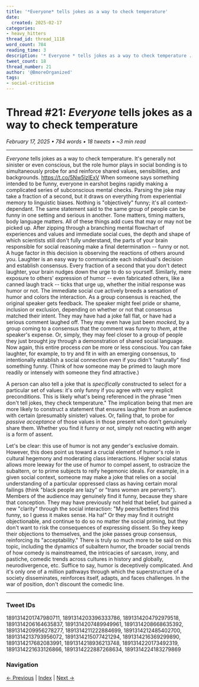 ```yaml
---
title: '*Everyone* tells jokes as a way to check temperature'
date:
  created: 2025-02-17
categories:
- heavy_hitters
thread_id: thread_1118
word_count: 784
reading_time: 3
description: '* Everyone * tells jokes as a way to check temperature .'
tweet_count: 18
thread_number: 21
author: '@BmoreOrganized'
tags:
- social-criticism
---
```

# Thread #21: *Everyone* tells jokes as a way to check temperature

*February 17, 2025 • 784 words • 18 tweets • ~3 min read*

---

*Everyone* tells jokes as a way to check temperature. It's generally not sinister or even conscious, but the role humor plays in social bonding is to simultaneously probe for and reinforce shared values, sensibilities, and backgrounds. https://t.co/5Nw5lzIExV When someone says something intended to be funny, everyone in earshot begins rapidly making a complicated series of subconscious mental checks. Parsing the joke may take a fraction of a second, but it draws on everything from experiential memory to linguistic biases. Nothing is "objectively" funny; it's all context-dependant. The same statement said to the same group of people can be funny in one setting and serious in another. Tone matters, timing matters, body language matters. All of these things add cues that may or may not be picked up. After zipping through a branching mental flowchart of experiences and values and immediate social cues, the depth and shape of which scientists still don't fully understand, the parts of your brain responsible for social reasoning make a final determination -- funny or not. A huge factor in this decision is observing the reactions of others around you. Laughter is an easy way to communicate each individual's decision and establish consensus. Every fraction of a second that you don't detect laughter, your brain nudges down the urge to do so yourself. Similarly, mere exposure to others' expression of humor -- even fabricated others, like a canned laugh track -- ticks that urge up, whether the initial response was humor or not. The immediate social cue actively breeds a sensation of humor and colors the interaction. As a group consensus is reached, the original speaker gets feedback. The speaker might feel pride or shame, inclusion or exclusion, depending on whether or not that consensus matched their intent. They may have had a joke fall flat, or have had a serious comment laughed off. They may even have just been *mocked*, by a group coming to a consensus that the comment was funny to *them*, at the speaker's expense. Or, simply, they may feel closer to a group of people they just brought joy through a demonstration of shared social language. Now again, this entire process *can* be more or less conscious. You can fake laughter, for example, to try and fit in with an emerging consensus, to intentionally establish a social connection even if you didn't "naturally" find something funny. (Think of how someone may be primed to laugh more readily or intensely with someone they find attractive.)

A person can also tell a joke that is *specifically* constructed to select for a particular set of values: it's only funny if you agree with very explicit preconditions. This is likely what's being referenced in the phrase "men don't tell jokes, they check temperature." The implication being that men are more likely to construct a statement that ensures laughter from an audience with certain (presumably sinister) values. Or, failing that, to probe for *passive acceptance* of those values in those present who don't genuinely share them. Whether you find it funny or not, simply not reacting with anger is a form of assent.

Let's be clear: this use of humor is not any gender's exclusive domain. However, this does point us toward a crucial element of humor's role in cultural hegemony and moderating class interactions. Higher social status allows more leeway for the use of humor to compel assent, to ostracize the subaltern, or to prime subjects to reify hegemonic ideals. For example, in a given social context, someone may make a joke that relies on a social understanding of a particular oppressed class as having certain moral failings (think "black people are lazy" or "trans women are perverts"). Members of the audience may genuinely find it funny, because they share that conception. They may have previously not held that belief, but gained a new "clarity" through the social interaction: "My peers/betters find this funny, so I guess it makes sense. Ha ha!" Or they may find it outright objectionable, and continue to do so no matter the social priming, but they don't want to risk the consequences of expressing dissent. So they keep their objections to themselves, and the joke passes group consensus, reinforcing its "acceptability." There is truly so much more to be said on this topic, including the dynamics of subaltern humor, the broader social trends of how comedy is mainstreamed, the intricacies of sarcasm, irony, and pastiche, comedic trends across cultures in history and globally, neurodivergence, etc. Suffice to say, humor is deceptively complicated. And it's only one of a million pathways through which the superstructure of a society disseminates, reinforces itself, adapts, and faces challenges. In the war of position, don't discount the comedic line.

---

### Tweet IDs
1891314201747980711, 1891314203396333786, 1891314204792979518, 1891314206164635837, 1891314207489949961, 1891314208668635392, 1891314209956278277, 1891314211222884699, 1891314212485402700, 1891314213793956072, 1891314215077421294, 1891314216369299890, 1891314217682083991, 1891314218936213748, 1891314220173492319, 1891314221633126866, 1891314222887268634, 1891314224183279869

### Navigation
[← Previous](020-*.md) | [Index](index.md) | [Next →](022-*.md)
